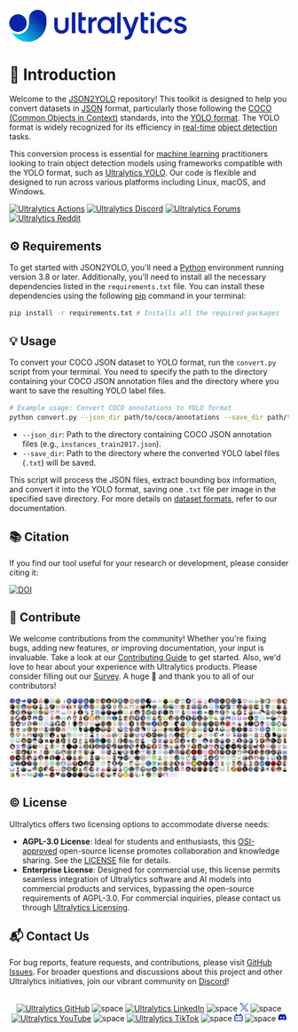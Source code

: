 <a href="https://www.ultralytics.com/"><img src="https://raw.githubusercontent.com/ultralytics/assets/main/logo/Ultralytics_Logotype_Original.svg" width="320" alt="Ultralytics logo"></a>

# 🚀 Introduction

Welcome to the [JSON2YOLO](https://github.com/ultralytics/JSON2YOLO) repository! This toolkit is designed to help you convert datasets in [JSON](https://www.ultralytics.com/glossary/json) format, particularly those following the [COCO (Common Objects in Context)](https://cocodataset.org/#home) standards, into the [YOLO format](https://docs.ultralytics.com/datasets/#yolo-format). The YOLO format is widely recognized for its efficiency in [real-time](https://www.ultralytics.com/glossary/real-time-inference) [object detection](https://docs.ultralytics.com/tasks/detect/) tasks.

This conversion process is essential for [machine learning](https://www.ultralytics.com/glossary/machine-learning-ml) practitioners looking to train object detection models using frameworks compatible with the YOLO format, such as [Ultralytics YOLO](https://docs.ultralytics.com/models/yolo11/). Our code is flexible and designed to run across various platforms including Linux, macOS, and Windows.

[![Ultralytics Actions](https://github.com/ultralytics/JSON2YOLO/actions/workflows/format.yml/badge.svg)](https://github.com/ultralytics/JSON2YOLO/actions/workflows/format.yml)
[![Ultralytics Discord](https://img.shields.io/discord/1089800235347353640?logo=discord&logoColor=white&label=Discord&color=blue)](https://discord.com/invite/ultralytics)
[![Ultralytics Forums](https://img.shields.io/discourse/users?server=https%3A%2F%2Fcommunity.ultralytics.com&logo=discourse&label=Forums&color=blue)](https://community.ultralytics.com/)
[![Ultralytics Reddit](https://img.shields.io/reddit/subreddit-subscribers/ultralytics?style=flat&logo=reddit&logoColor=white&label=Reddit&color=blue)](https://reddit.com/r/ultralytics)

## ⚙️ Requirements

To get started with JSON2YOLO, you'll need a [Python](https://www.python.org/) environment running version 3.8 or later. Additionally, you'll need to install all the necessary dependencies listed in the `requirements.txt` file. You can install these dependencies using the following [pip](https://pip.pypa.io/en/stable/) command in your terminal:

```bash
pip install -r requirements.txt # Installs all the required packages
```

## 💡 Usage

To convert your COCO JSON dataset to YOLO format, run the `convert.py` script from your terminal. You need to specify the path to the directory containing your COCO JSON annotation files and the directory where you want to save the resulting YOLO label files.

```bash
# Example usage: Convert COCO annotations to YOLO format
python convert.py --json_dir path/to/coco/annotations --save_dir path/to/yolo/labels
```

- `--json_dir`: Path to the directory containing COCO JSON annotation files (e.g., `instances_train2017.json`).
- `--save_dir`: Path to the directory where the converted YOLO label files (`.txt`) will be saved.

This script will process the JSON files, extract bounding box information, and convert it into the YOLO format, saving one `.txt` file per image in the specified save directory. For more details on [dataset formats](https://docs.ultralytics.com/datasets/), refer to our documentation.

## 📚 Citation

If you find our tool useful for your research or development, please consider citing it:

[![DOI](https://zenodo.org/badge/186122711.svg)](https://zenodo.org/badge/latestdoi/186122711)

## 🤝 Contribute

We welcome contributions from the community! Whether you're fixing bugs, adding new features, or improving documentation, your input is invaluable. Take a look at our [Contributing Guide](https://docs.ultralytics.com/help/contributing/) to get started. Also, we'd love to hear about your experience with Ultralytics products. Please consider filling out our [Survey](https://www.ultralytics.com/survey?utm_source=github&utm_medium=social&utm_campaign=Survey). A huge 🙏 and thank you to all of our contributors!

[![Ultralytics open-source contributors](https://raw.githubusercontent.com/ultralytics/assets/main/im/image-contributors.png)](https://github.com/ultralytics/ultralytics/graphs/contributors)

## ©️ License

Ultralytics offers two licensing options to accommodate diverse needs:

- **AGPL-3.0 License**: Ideal for students and enthusiasts, this [OSI-approved](https://opensource.org/license/agpl-v3) open-source license promotes collaboration and knowledge sharing. See the [LICENSE](https://github.com/ultralytics/ultralytics/blob/main/LICENSE) file for details.
- **Enterprise License**: Designed for commercial use, this license permits seamless integration of Ultralytics software and AI models into commercial products and services, bypassing the open-source requirements of AGPL-3.0. For commercial inquiries, please contact us through [Ultralytics Licensing](https://www.ultralytics.com/license).

## 📬 Contact Us

For bug reports, feature requests, and contributions, please visit [GitHub Issues](https://github.com/ultralytics/JSON2YOLO/issues). For broader questions and discussions about this project and other Ultralytics initiatives, join our vibrant community on [Discord](https://discord.com/invite/ultralytics)!

<br>
<div align="center">
  <a href="https://github.com/ultralytics"><img src="https://github.com/ultralytics/assets/raw/main/social/logo-social-github.png" width="3%" alt="Ultralytics GitHub"></a>
  <img src="https://github.com/ultralytics/assets/raw/main/social/logo-transparent.png" width="3%" alt="space">
  <a href="https://www.linkedin.com/company/ultralytics/"><img src="https://github.com/ultralytics/assets/raw/main/social/logo-social-linkedin.png" width="3%" alt="Ultralytics LinkedIn"></a>
  <img src="https://github.com/ultralytics/assets/raw/main/social/logo-transparent.png" width="3%" alt="space">
  <a href="https://twitter.com/ultralytics"><img src="https://github.com/ultralytics/assets/raw/main/social/logo-social-twitter.png" width="3%" alt="Ultralytics Twitter"></a>
  <img src="https://github.com/ultralytics/assets/raw/main/social/logo-transparent.png" width="3%" alt="space">
  <a href="https://youtube.com/ultralytics?sub_confirmation=1"><img src="https://github.com/ultralytics/assets/raw/main/social/logo-social-youtube.png" width="3%" alt="Ultralytics YouTube"></a>
  <img src="https://github.com/ultralytics/assets/raw/main/social/logo-transparent.png" width="3%" alt="space">
  <a href="https://www.tiktok.com/@ultralytics"><img src="https://github.com/ultralytics/assets/raw/main/social/logo-social-tiktok.png" width="3%" alt="Ultralytics TikTok"></a>
  <img src="https://github.com/ultralytics/assets/raw/main/social/logo-transparent.png" width="3%" alt="space">
  <a href="https://ultralytics.com/bilibili"><img src="https://github.com/ultralytics/assets/raw/main/social/logo-social-bilibili.png" width="3%" alt="Ultralytics BiliBili"></a>
  <img src="https://github.com/ultralytics/assets/raw/main/social/logo-transparent.png" width="3%" alt="space">
  <a href="https://discord.com/invite/ultralytics"><img src="https://github.com/ultralytics/assets/raw/main/social/logo-social-discord.png" width="3%" alt="Ultralytics Discord"></a>
</div>
